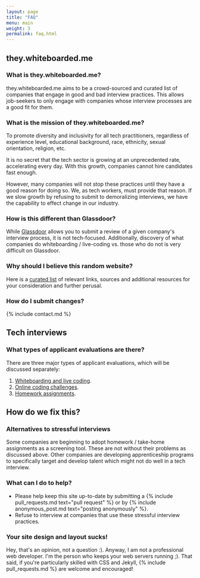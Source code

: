 ```yaml
---
layout: page
title: "FAQ"
menu: main
weight: 3
permalink: faq.html
---
```


## they.whiteboarded.me
### What is they.whiteboarded.me?
they.whiteboarded.me aims to be a crowd-sourced and curated list of companies that
engage in good and bad interview practices. This allows job-seekers to only engage
with companies whose interview processes are a good fit for them.

### What is the mission of they.whiteboarded.me?
To promote diversity and inclusivity for all tech practitioners, regardless
of experience level, educational background, race, ethnicity, sexual
orientation, religion, etc.

It is no secret that the tech sector is growing at an unprecedented rate,
accelerating every day. With this growth, companies cannot hire candidates fast
enough.

However, many companies will not stop these practices until they have a good
reason for doing so. We, as tech workers, must provide that reason. If
we slow growth by refusing to submit to demoralizing interviews, we have the
capability to effect change in our industry.

### How is this different than Glassdoor?
While [Glassdoor](http://www.glassdoor.com) allows you to submit a review of
a given company's interview process, it is not tech-focused. Additionally,
discovery of what companies do whiteboarding / live-coding vs. those who do not
is very difficult on Glassdoor.

### Why should I believe this random website?
Here is a [curated list](/additional_resources.html) of relevant links, sources
and additional resources for your consideration and further perusal.

### How do I submit changes?
{% include contact.md %}

## Tech interviews

### What types of applicant evaluations are there?
There are three major types of applicant evaluations, which will be discussed
separately:

1. [Whiteboarding and live
   coding](/interview_types/whiteboarding_and_live_coding.html).
2. [Online coding challenges](/interview_types/online_coding_challenges.html).
3. [Homework assignments](/interview_types/homework.html).

## How do we fix this?

### Alternatives to stressful interviews
Some companies are beginning to adopt homework / take-home assignments as
a screening tool. These are not without their problems as discussed above. Other
companies are developing apprenticeship programs to specifically target and
develop talent which might not do well in a tech interview.

### What can I do to help?
- Please help keep this site up-to-date by submitting a {% include
  pull_requests.md text="pull request" %} or by {% include anonymous_post.md
  text="posting anonymously" %}.
- Refuse to interview at companies that use these stressful interview
  practices.

### Your site design and layout sucks!
Hey, that's an opinion, not a question :). Anyway, I am not a professional web
developer. I'm the person who keeps your web servers running ;). That said, if
you're particularly skilled with CSS and Jekyll, {% include pull_requests.md
%} are welcome and encouraged!
